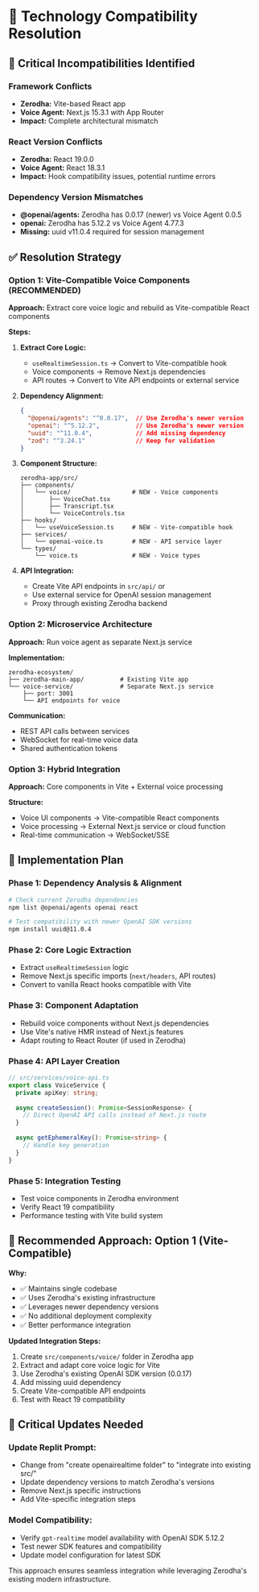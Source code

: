 # 🔧 Technology Compatibility Resolution

## 🚨 Critical Incompatibilities Identified

### Framework Conflicts
- **Zerodha:** Vite-based React app
- **Voice Agent:** Next.js 15.3.1 with App Router
- **Impact:** Complete architectural mismatch

### React Version Conflicts  
- **Zerodha:** React 19.0.0
- **Voice Agent:** React 18.3.1
- **Impact:** Hook compatibility issues, potential runtime errors

### Dependency Version Mismatches
- **@openai/agents:** Zerodha has 0.0.17 (newer) vs Voice Agent 0.0.5
- **openai:** Zerodha has 5.12.2 vs Voice Agent 4.77.3
- **Missing:** uuid v11.0.4 required for session management

## ✅ Resolution Strategy

### Option 1: Vite-Compatible Voice Components (RECOMMENDED)

**Approach:** Extract core voice logic and rebuild as Vite-compatible React components

**Steps:**
1. **Extract Core Logic:**
   - `useRealtimeSession.ts` → Convert to Vite-compatible hook
   - Voice components → Remove Next.js dependencies
   - API routes → Convert to Vite API endpoints or external service

2. **Dependency Alignment:**
   ```json
   {
     "@openai/agents": "^0.0.17",  // Use Zerodha's newer version
     "openai": "^5.12.2",          // Use Zerodha's newer version  
     "uuid": "^11.0.4",            // Add missing dependency
     "zod": "^3.24.1"              // Keep for validation
   }
   ```

3. **Component Structure:**
   ```
   zerodha-app/src/
   ├── components/
   │   └── voice/                 # NEW - Voice components
   │       ├── VoiceChat.tsx
   │       ├── Transcript.tsx
   │       └── VoiceControls.tsx
   ├── hooks/
   │   └── useVoiceSession.ts     # NEW - Vite-compatible hook
   ├── services/
   │   └── openai-voice.ts        # NEW - API service layer
   └── types/
       └── voice.ts               # NEW - Voice types
   ```

4. **API Integration:**
   - Create Vite API endpoints in `src/api/` or
   - Use external service for OpenAI session management
   - Proxy through existing Zerodha backend

### Option 2: Microservice Architecture

**Approach:** Run voice agent as separate Next.js service

**Implementation:**
```
zerodha-ecosystem/
├── zerodha-main-app/          # Existing Vite app
└── voice-service/             # Separate Next.js service
    ├── port: 3001
    └── API endpoints for voice
```

**Communication:**
- REST API calls between services
- WebSocket for real-time voice data
- Shared authentication tokens

### Option 3: Hybrid Integration

**Approach:** Core components in Vite + External voice processing

**Structure:**
- Voice UI components → Vite-compatible React components
- Voice processing → External Next.js service or cloud function
- Real-time communication → WebSocket/SSE

## 🔧 Implementation Plan

### Phase 1: Dependency Analysis & Alignment
```bash
# Check current Zerodha dependencies
npm list @openai/agents openai react

# Test compatibility with newer OpenAI SDK versions
npm install uuid@11.0.4
```

### Phase 2: Core Logic Extraction
- Extract `useRealtimeSession` logic
- Remove Next.js specific imports (`next/headers`, API routes)
- Convert to vanilla React hooks compatible with Vite

### Phase 3: Component Adaptation
- Rebuild voice components without Next.js dependencies
- Use Vite's native HMR instead of Next.js features
- Adapt routing to React Router (if used in Zerodha)

### Phase 4: API Layer Creation
```typescript
// src/services/voice-api.ts
export class VoiceService {
  private apiKey: string;
  
  async createSession(): Promise<SessionResponse> {
    // Direct OpenAI API calls instead of Next.js route
  }
  
  async getEphemeralKey(): Promise<string> {
    // Handle key generation
  }
}
```

### Phase 5: Integration Testing
- Test voice components in Zerodha environment
- Verify React 19 compatibility
- Performance testing with Vite build system

## 🎯 Recommended Approach: Option 1 (Vite-Compatible)

**Why:**
- ✅ Maintains single codebase
- ✅ Uses Zerodha's existing infrastructure  
- ✅ Leverages newer dependency versions
- ✅ No additional deployment complexity
- ✅ Better performance integration

**Updated Integration Steps:**
1. Create `src/components/voice/` folder in Zerodha app
2. Extract and adapt core voice logic for Vite
3. Use Zerodha's existing OpenAI SDK version (0.0.17)
4. Add missing uuid dependency
5. Create Vite-compatible API endpoints
6. Test with React 19 compatibility

## 🚨 Critical Updates Needed

### Update Replit Prompt:
- Change from "create openairealtime folder" to "integrate into existing src/"
- Update dependency versions to match Zerodha's versions
- Remove Next.js specific instructions
- Add Vite-specific integration steps

### Model Compatibility:
- Verify `gpt-realtime` model availability with OpenAI SDK 5.12.2
- Test newer SDK features and compatibility
- Update model configuration for latest SDK

This approach ensures seamless integration while leveraging Zerodha's existing modern infrastructure.
